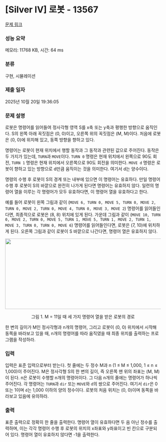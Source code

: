 # [Silver IV] 로봇 - 13567 

[문제 링크](https://www.acmicpc.net/problem/13567) 

### 성능 요약

메모리: 11768 KB, 시간: 64 ms

### 분류

구현, 시뮬레이션

### 제출 일자

2025년 10월 20일 19:36:05

### 문제 설명

<p>로봇은 명령어를 읽어들여 정사각형 영역 S를 x축 또는 y축과 평행한 방향으로 움직인다. S의 왼쪽 아래 꼭짓점은 (0, 0)이고, 오른쪽 위의 꼭짓점은 (M, M)이다. 처음에 로봇은 (0, 0)에 위치해 있고, 동쪽 방향을 향하고 있다.</p>

<p>명령어는 로봇이 현재 위치에서 행할 동작과 그 동작과 관련된 값으로 주어진다. 동작은 두 가지가 있는데, <code>TURN</code>과 <code>MOVE</code>이다. <code>TURN 0</code> 명령은 현재 위치에서 왼쪽으로 90도 회전, <code>TURN 1</code> 명령은 현재 위치에서 오른쪽으로 90도 회전을 의미한다. <code>MOVE d</code> 명령은 로봇이 향하고 있는 방향으로 d만큼 움직이는 것을 의미한다. 여기서 d는 양수이다.</p>

<p>명령의 수행 후 로봇이 S의 경계 또는 내부에 있으면 이 명령어는 유효하다. 만일 명령어 수행 후 로봇이 S의 바깥으로 완전히 나가게 된다면 명령어는 유효하지 않다. 일련의 명령어 열을 이루는 각 명령어가 모두 유효하다면, 이 명령어 열을 유효하다고 한다.</p>

<p>예를 들어 로봇이 왼쪽 그림과 같이 (<code>MOVE 6, TURN 0, MOVE 5, TURN 0, MOVE 2, TURN 0, MOVE 2, TURN 0, MOVE 4, TURN 0, MOVE 3, MOVE 2</code>) 명령어를 읽어들인다면, 최종적으로 로봇은 (8, 8) 위치에 있게 된다. 가운데 그림과 같이 (<code>MOVE 10, TURN 0, MOVE 2, TURN 0, MOVE 5, TURN 1, MOVE 5, TURN 1, MOVE 2, TURN 1, MOVE 3, TURN 0, TURN 0, MOVE 6</code>) 명령어를 읽어들인다면, 로봇은 (7, 10)에 위치하게 된다. 오른쪽 그림과 같이 로봇이 S 바깥으로 나간다면, 명령어 열은 유효하지 않다.</p>

<p style="text-align: center;"><img src="https://onlinejudgeimages.s3-ap-northeast-1.amazonaws.com/userupload/topology/20161106/27f7884c99f7c66d952a1102296b4d62.png" style="height:228px; width:638px"></p>

<p style="text-align: center;">그림 1. M = 11일 때 세 가지 명령어 열을 받은 로봇의 경로</p>

<p>한 변의 길이가 M인 정사각형과 n개의 명령어, 그리고 로봇이 (0, 0) 위치에서 시작해 동쪽을 바라보고 있을 때, n개의 명령어를 따라 움직였을 때 최종 위치를 출력하는 프로그램을 작성하라.</p>

### 입력 

 <p>입력은 표준 입력으로부터 받는다. 첫 줄에는 두 정수 M과 n (1 ≤ M ≤ 1,000, 1 ≤ n ≤ 1,000)이 주어진다. M은 정사각형 S의 한 변의 길이, 즉 오른쪽 맨 위의 좌표는 (M, M)이 된다. n은 로봇이 수행할 n개의 명령어이다. 그 다음 n개의 줄에는 명령어가 하나씩 주어진다. 각 명령어는 <code>TURN</code>과 <code>dir</code> 또는 <code>MOVE</code>와 <code>d</code>의 쌍으로 주어진다. 여기서 <code>dir</code>은 0 또는 1이며 <code>d</code>는 1,000 이하의 양의 정수이다. 로봇의 처음 위치는 (0, 0)이며 동쪽을 바라보고 있음에 유의하라.</p>

### 출력 

 <p>표준 출력으로 정확히 한 줄을 출력한다. 명령어 열이 유효하다면 두 음 아닌 정수를 출력하며, 이는 각각 명령어 수행 후 로봇의 위치의 x좌표와 y좌표이고 빈 칸으로 구분되어 있다. 명령어 열이 유효하지 않다면 -1을 출력한다.</p>

